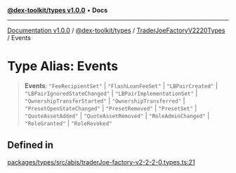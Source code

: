 [**@dex-toolkit/types v1.0.0**](../../../README.md) • **Docs**

***

[Documentation v1.0.0](../../../../../packages.md) / [@dex-toolkit/types](../../../README.md) / [TraderJoeFactoryV2220Types](../README.md) / Events

# Type Alias: Events

> **Events**: `"FeeRecipientSet"` \| `"FlashLoanFeeSet"` \| `"LBPairCreated"` \| `"LBPairIgnoredStateChanged"` \| `"LBPairImplementationSet"` \| `"OwnershipTransferStarted"` \| `"OwnershipTransferred"` \| `"PresetOpenStateChanged"` \| `"PresetRemoved"` \| `"PresetSet"` \| `"QuoteAssetAdded"` \| `"QuoteAssetRemoved"` \| `"RoleAdminChanged"` \| `"RoleGranted"` \| `"RoleRevoked"`

## Defined in

[packages/types/src/abis/traderJoe-factory-v2-2-2-0.types.ts:21](https://github.com/niZmosis/dex-toolkit/blob/3d8b41b44787b30fbea5de3ab4737662ffb61bc8/packages/types/src/abis/traderJoe-factory-v2-2-2-0.types.ts#L21)
